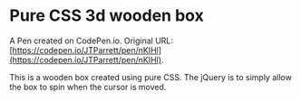 # Pure CSS 3d wooden box

A Pen created on CodePen.io. Original URL: [https://codepen.io/JTParrett/pen/nKIHl](https://codepen.io/JTParrett/pen/nKIHl).

This is a wooden box created using pure CSS. The jQuery is to simply allow the box to spin when the cursor is moved.
